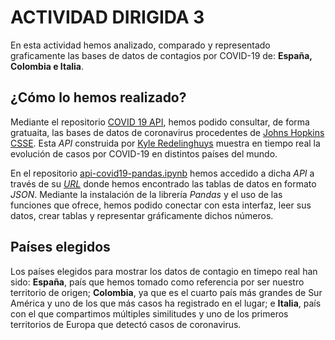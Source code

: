 # ACTIVIDAD DIRIGIDA 3

En esta actividad hemos analizado, comparado y representado graficamente las bases de datos de contagios por COVID-19 de: **España, Colombia e Italia**.

## ¿Cómo lo hemos realizado?
Mediante el repositorio [COVID 19 API](https://covid19api.com/), hemos podido consultar, de forma gratuaita, las bases de datos de coronavirus procedentes de [Johns Hopkins CSSE](https://github.com/CSSEGISandData/COVID-19). Esta *API* construida por [Kyle Redelinghuys](https://twitter.com/ksredelinghuys) muestra en tiempo real la evolución de casos por COVID-19 en distintos países del mundo.

En el repositorio [api-covid19-pandas.ipynb](https://github.com/nebrijas/periodismodedatos-mirambt16/blob/main/api-covid19-pandas.ipynb) hemos accedido a dicha *API* a través de su [*URL*](https://api.covid19api.com/) donde hemos encontrado las tablas de datos en formato *JSON*. Mediante la instalación de la librería *Pandas* y el uso de las funciones que ofrece, hemos podido conectar con esta interfaz, leer sus datos, crear tablas y representar gráficamente dichos números.

## Países elegidos
Los países elegidos para mostrar los datos de contagio en timepo real han sido: **España**, país que hemos tomado como referencia por ser nuestro territorio de origen; **Colombia**, ya que es el cuarto país más grandes de Sur América y uno de los que más casos ha registrado en el lugar; e **Italia**, país con el que compartimos múltiples similitudes y uno de los primeros territorios de Europa que detectó casos de coronavirus.
